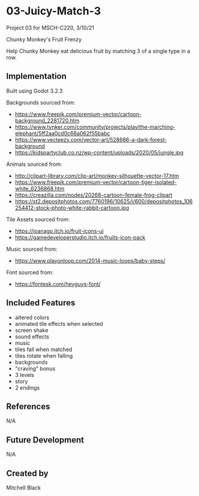 # 03-Juicy-Match-3
Project 03 for MSCH-C220, 3/10/21

Chunky Monkey's Fruit Frenzy

Help Chunky Monkey eat delicious fruit by matching 3 of a single type in a row.

## Implementation

Built using Godot 3.2.3

Backgrounds sourced from:
- https://www.freepik.com/premium-vector/cartoon-background_2281720.htm
- https://www.tynker.com/community/projects/play/the-marching-elephant/5ff2aa0cd0c66a062f55babc
- https://www.vecteezy.com/vector-art/528666-a-dark-forest-background
- https://kidspartyclub.co.nz/wp-content/uploads/2020/05/jungle.jpg

Animals sourced from:
- http://clipart-library.com/clip-art/monkey-silhouette-vector-17.htm
- https://www.freepik.com/premium-vector/cartoon-tiger-isolated-white_6236868.htm
- https://creazilla.com/nodes/20268-cartoon-female-frog-clipart
- https://st2.depositphotos.com/7760196/10625/i/600/depositphotos_106254412-stock-photo-white-rabbit-cartoon.jpg

Tile Assets sourced from:
- https://ioanago.itch.io/fruit-icons-ui
- https://gamedeveloperstudio.itch.io/fruits-icon-pack

Music sourced from:
- https://www.playonloop.com/2014-music-loops/baby-steps/

Font sourced from:
- https://fontesk.com/heyguys-font/

## Included Features

- altered colors
- animated tile effects when selected
- screen shake
- sound effects
- music
- tiles fall when matched
- tiles rotate when falling
- backgrounds
- "craving" bonus
- 3 levels
- story
- 2 endings

## References

N/A

## Future Development

N/A

## Created by

Mitchell Black
